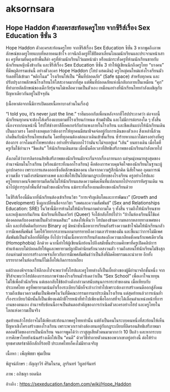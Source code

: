 # aksornsara

## Hope Haddon ตัวละครสะท้อนครูไทย จากซีรีส์เรื่อง Sex Education ซีซั่น 3

Hope Haddon ตัวละครสะท้อนครูไทย จากซีรีส์เรื่อง Sex Education ซีซั่น 3
หากพูดถึงภาพลักษณ์ของครูไทยแบบที่หลายคนเข้าใจ อาจนึกถึงครูที่ใช้ปัตตาเลี่ยนไถผมนักเรียนและประจานหน้าเสาธง ครูที่ตามยึดถุงเท้าพื้นสีดำ ครูที่ห้ามนักเรียนไว้ผมหน้าม้า หรือแม้กระทั่งครูที่ห้ามนักเรียนชายกับนักเรียนหญิงนั่งข้างกัน และซีรีส์เรื่อง Sex Education ซีซั่น 3 ทำให้ผู้เขียนนึกถึงครูไทย “บางคน” ที่มีพฤติกรรมเช่นนี้ อย่างตัวละคร Hope Haddon (โฮป แฮดเดิน) ครูใหญ่คนใหม่แห่งโรงเรียนมัวร์เดลที่ได้เข้ามา “พลิกโฉม” โรงเรียนให้เป็น “พื้นที่ปลอดภัย” (Safe space) สำหรับทุกคน และปรับปรุงภาพลักษณ์โรงเรียนให้ใสสะอาดมากที่สุด แต่พื้นที่ปลอดภัยแห่งนี้กลับกลายเป็นเหมือน “คุก” ที่ทำลายอัตลักษณ์ของเด็กวัยรุ่นจนไม่เหลือความเป็นตัวเอง เหมือนอย่างที่นักเรียนไทยกำลังเผชิญกับปัญหาเดียวกันอยู่ในปัจจุบัน

(เนื้อหาต่อจากนี้มีการเปิดเผยเนื้อหาบางส่วนในเรื่อง)

 

“I told you, it’s never just the line.” ราฮีมบอกกับเพื่อนหลังจากที่โฮปประกาศว่า ต่อจากนี้นักเรียนทุกคนจะต้องใส่เครื่องแบบตามที่โรงเรียนกำหนด ห้ามฝ่าฝืน และไม่มีการต่อรองใด ๆ ทั้งสิ้น เนื่องจากก่อนหน้านี้ โฮปให้ช่างทาสีล็อคเกอร์กับกำแพงภายในโรงเรียน และขีดเส้นแบ่งให้นักเรียนเดินเป็นแถวตรง โดยอ้างเหตุผลว่าต้องการให้ทุกคนมีสมาธิจดจ่ออยู่กับการเดินของตัวเอง สิ่งเหล่านี้ล้วนเกิดขึ้นกับนักเรียนไทยเช่นกัน โดยที่ทุกคนต้องต่อแถวเดินเข้าชั้นเรียน ซ้ำร้ายหากแถวไม่ตรงอย่างที่ครูต้องการ อาจโดนทำโทษยกห้อง อย่างที่ราฮีมบอกไว้ว่ามันจะไม่จบอยู่แค่ “เส้น” บนทางเดิน เมื่อใดที่ครูเริ่มใช้อำนาจ “ขีดเส้น” ให้นักเรียนเดินตาม เมื่อนั้นคือเวลาที่สิทธิเสรีภาพของนักเรียนกำลังหายไป

 

สังเกตได้ว่าการลิดรอนสิทธิเสรีภาพของนักเรียนมักจะเริ่มจากเรื่องภายนอก แต่จุดมุ่งหมายสูงสุดของอำนาจนิยมในโรงเรียน (หรือแม้กระทั่งนอกโรงเรียน) คือต้องการควบคุมจิตใจของนักเรียนในฐานะผู้ถูกปกครอง เพราะการแสดงออกซึ่งอัตลักษณ์ของคน เกิดจากความรู้สึกนึกคิด นิสัยใจคอ อุดมการณ์ ความเชื่อ รวมถึงรสนิยมทางเพศ และเพื่อให้เป็นไปตามกฎระเบียบของโรงเรียน ครูอย่างโฮปและครูไทยบางคนจึงพยายามกีดกันไม่ให้นักเรียนแสดงความคิดเห็นที่แปลกแยกไปจากบรรทัดฐานเดิม จนนำไปสู่การรุกล้ำพื้นที่ส่วนตัวของนักเรียน  แม้กระทั่งเรื่องบนเตียงของนักเรียนด้วย

 

ในซีรีส์เรื่องนี้มีฉากที่นักเรียนต้องเข้าเรียนวิชา “การเจริญเติบโตและการพัฒนา” (Growth and Development) ซึ่งถูกเปลี่ยนชื่อจากวิชา “เพศและความสัมพันธ์” (Sex and Relationships Education: SRE) ในวิชานี้มีการห้ามไม่ให้นักเรียนถามคำถามใด ๆ ทั้งสิ้น รวมถึงให้นักเรียนชายและหญิงแยกกันเรียน นักเรียนที่เป็นเควียร์ (Queer) จึงโต้กลับโฮปไปว่า “ถ้างั้นห้องเรียนนี้ใช้แค่ช่องคลอดกับองคชาตเป็นตัวกำหนดสินะ” แสดงให้เห็นว่า โฮปมองข้ามความหลากหลายทางเพศของเด็ก และยังยึดติดกับกรอบ Binary อยู่ มิหนำซ้ำเนื้อหาการเรียนยังสร้างความเข้าใจผิดให้นักเรียนกลัวการมีเพศสัมพันธ์ โดยให้วิทยากรภายนอกมาบรรยายถึงความเลวร้ายของมัน และชี้แนะว่าการไม่มีเพศสัมพันธ์เป็นตัวเลือกที่ดีที่สุด ยิ่งไปกว่านั้นเนื้อหาการเรียนยังแสดงถึงความเกลียดชังคนรักเพศเดียวกัน (Homophobia) อีกด้วย ฉากนี้ทำให้ผู้เขียนนึกย้อนไปถึงสมัยชั้นประถมศึกษาที่ครูเปิดคลิปการทำแท้งแบบไม่ปลอดภัยให้ดูและพยายามปลูกฝังค่านิยมรักนวลสงวนตัว รวมถึงสอนให้นักเรียนไม่ชิงสุกก่อนห่ามด้วยการสร้างภาพจำเกี่ยวกับการมีเพศสัมพันธ์ว่าเป็นสิ่งที่ผิดศีลธรรมและน่าอาย อีกทั้งบรรยากาศในห้องเรียนก็ไม่เอื้อให้เกิดการถกเถียง

 

แต่ถ้าลองพิจารณาให้ลึกลงไปจะพบว่าทั้งโฮปและครูไทยต่างก็เป็นเบี้ยล่างของผู้มีอำนาจอีกชั้นหนึ่ง จากซีรีส์จะพบว่าโฮปต้องการลบภาพจำของโรงเรียนมัวร์เดลว่าเป็น “Sex School” เพื่อเอาใจนายทุน ไม่ใช่เพื่อตัวนักเรียน แต่เธอกลับใช้ข้ออ้างดังกล่าวมาสนับสนุนการกระทำของตน เมื่อเทียบกับประเทศไทย ครูที่พยายามเน้นย้ำเรื่องระเบียบวินัยก็จะอ้างว่าทำไปเพราะต้องการสร้างคนดีออกสู่สังคม รวมถึงเข้มงวดกวดขันเป็นพิเศษในวันที่มีคณะกรรมการมาประเมินโรงเรียน แต่สุดท้ายแล้วการเน้นย้ำเรื่องระเบียบวินัยนั้นก็เป็นเพียงแค่ผักชีโรยหน้าที่ทำไปเพียงเพื่อโอกาสที่จะได้เลื่อนตำแหน่งหน้าที่การงานของตนเอง อำนาจทับซ้อนนี้อาจเป็นต้นตอสำคัญของการกำเนิดตัวละครอย่างโฮป และครูไทยในโลกแห่งความเป็นจริง

 

สุดท้ายแล้วโฮปอาจไม่ได้เพียงสะท้อนภาพครูไทยเท่านั้น แต่ยังเป็นคนในระบบคนหนึ่งที่สะท้อนให้เห็นปัญหาเชิงโครงสร้างของโรงเรียน เพราะพวกเราต่างต้องทนอยู่กับกฎระเบียบที่ลิดรอนสิทธิเสรีภาพมาตลอดชีวิตของการเป็นนักเรียน จนอาจพูดได้ว่า เราสูญเสียตัวตนมามากกว่า 10 ปีแล้ว และหากระบบการศึกษาไทยยังเน้นสร้างเด็กให้เป็น “คนดี” ด้วยวิธีทำลายตัวตนของพวกเขาอยู่อย่างนี้ ต่อให้ร่างยุทธศาสตร์ชาติอีกสักกี่ร้อยปี ประเทศไทยก็คงไม่มีทางเจริญ

 

เนื้อหา : เพ็ญพิชชา พุ่มเปี่ยม

พิสูจน์อักษร : กัญญาวีร์ ศิริมโนรม, ภูรรินทร์ วิบูลย์จันทร์

ภาพ : อภิชญา ยอดนิล

อ้างอิง : https://sexeducation.fandom.com/wiki/Hope_Haddon